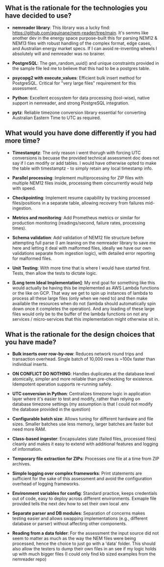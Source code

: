 ## What is the rationale for the technologies you have decided to use?

- **nemreader library**: This library was a lucky find: https://github.com/aguinane/nem-reader/tree/main. It's semms like another dev in the energy space purpose-built this for parsing NEM12 & NEM13 files with robust handling of the complex format, edge cases, and Australian energy market specs. If I can avoid re-inventing wheels I absolutely will and nemreader was no brainer.

- **PostgreSQL**: The gen_random_uuid() and unique constraints provided in the sample file led me to believe that this had to be a postgres table.

- **psycopg2 with execute_values**: Efficient bulk insert method for PostgreSQL. Critical for "very large files" requirement for this assessment.

- **Python**: Excellent ecosystem for data processing (tool-wise), native support in nemreader, and strong PostgreSQL integration.

- **pytz**: Reliable timezone conversion library essential for converting Australian Eastern Time to UTC as required.

## What would you have done differently if you had more time?

- **Timestamptz**: The only reason i went thorugh with forcing UTC conversions is becuase the provided technical assessment doc does not say if I can modify or add tables. I would have otherwise opted to make the table with timestamptz - to simply retain any local timestamp info.

- **Parallel processing**: Implement multiprocessing for ZIP files with multiple NEM12 files inside, processing them concurrently would help with speed.

- **Checkpointing**: Implement resume capability by tracking processed files/positions in a separate table, allowing recovery from failures mid-ingestion.

- **Metrics and monitoring**: Add Prometheus metrics or similar for production monitoring (readings/second, failure rates, processing times).

- **Schema validation**: Add validation of NEM12 file structure before attempting full parse (I am leaning on the nemreader library to save me here and letting it deal with malformed files, ideally we have our own validations separate from ingestion logic), with detailed error reporting for malformed files.

- **Unit Testing**: With more time that is where I would have started first. Tests, then allow the tests to dictate logic.

- **[Long term Ideal Implementation]**: My end goal for something like this would actually be having this be implemented as AWS Lambda functions or the like on GCP. That way we get to spin up instances of lambda to process all these large files (only when we need to) and then make available the resources when do not (lambda should automatically spin down once it completes the operation). And any loading of these large files would only be to the buffer of the lambda functions on not any services / micro-services that this implementation might otherwise sit in.

## What is the rationale for the design choices that you have made?

- **Bulk inserts over row-by-row**: Reduces network round trips and transaction overhead. Single batch of 10,000 rows is ~100x faster than individual inserts.

- **ON CONFLICT DO NOTHING**: Handles duplicates at the database level atomically, simpler and more reliable than pre-checking for existence. Idempotent operation supports re-running safely.

- **UTC conversion in Python**: Centralizes timezone logic in application layer where it's easier to test and modify, rather than relying on database timezone settings (my assumption is that I could not modify the database provided in the question)

- **Configurable batch size**: Allows tuning for different hardware and file sizes. Smaller batches use less memory, larger batches are faster but need more RAM.

- **Class-based ingester**: Encapsulates state (failed files, processed files) cleanly and makes it easy to extend with additional features and logging of information.

- **Temporary file extraction for ZIPs**: Processes one file at a time from ZIP archives.

- **Simple logging over complex frameworks**: Print statements are sufficient for the sake of this assessment and avoid the configuration overhead of logging frameworks.

- **Environment variables for config**: Standard practice, keeps credentials out of code, easy to deploy across different environments. Exmaple file provided tells the next dev how to set their own local .env

- **Separate parser and DB modules**: Separation of concerns makes testing easier and allows swapping implementations (e.g., different database or parser) without affecting other components. 

- **Reading from a data folder**: For the assessment the input source did not seem to matter as much as the way the NEM files were being processed, hence the choice to just go with a 'data' folder. This should also allow the testers to dump their own files in an see if my logic holds up with much bigger files (I could only find kb sized examples from the nemreader repo)